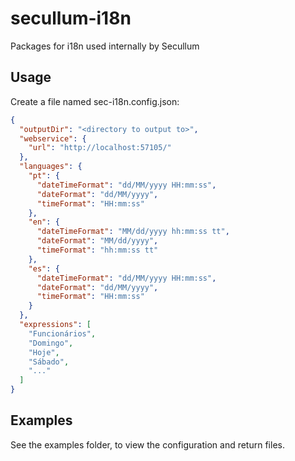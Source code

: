 # secullum-i18n

Packages for i18n used internally by Secullum

## Usage

Create a file named sec-i18n.config.json:

```json
{
  "outputDir": "<directory to output to>",
  "webservice": {
    "url": "http://localhost:57105/"
  },
  "languages": {
    "pt": {
      "dateTimeFormat": "dd/MM/yyyy HH:mm:ss",
      "dateFormat": "dd/MM/yyyy",
      "timeFormat": "HH:mm:ss"
    },
    "en": {
      "dateTimeFormat": "MM/dd/yyyy hh:mm:ss tt",
      "dateFormat": "MM/dd/yyyy",
      "timeFormat": "hh:mm:ss tt"
    },
    "es": {
      "dateTimeFormat": "dd/MM/yyyy HH:mm:ss",
      "dateFormat": "dd/MM/yyyy",
      "timeFormat": "HH:mm:ss"
    }
  },
  "expressions": [
    "Funcionários",
    "Domingo",
    "Hoje",
    "Sábado",
    "..."
  ]
}
```
## Examples

See the examples folder, to view the configuration and return files.
